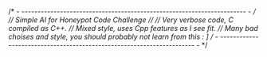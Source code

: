 /* - ---------------------------------------------------------------------- - */
// Simple AI for Honeypot Code Challenge
//
// Very verbose code, C compiled as C++. 
// Mixed style, uses Cpp features as I see fit.
// Many bad choises and style, you should probably not learn from this : ]
/* - ---------------------------------------------------------------------- - */